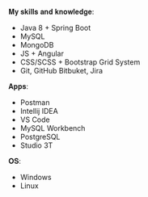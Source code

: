 𝐌𝐲 𝐬𝐤𝐢𝐥𝐥𝐬 𝐚𝐧𝐝 𝐤𝐧𝐨𝐰𝐥𝐞𝐝𝐠𝐞:
- Java 8 + Spring Boot
- MySQL
- MongoDB
- JS + Angular
- CSS/SCSS + Bootstrap Grid System
- Git, GitHub Bitbuket, Jira

𝐀𝐩𝐩𝐬:
- Postman
- Intellij IDEA
- VS Code
- MySQL Workbench
- PostgreSQL
- Studio 3T

𝐎𝐒:
- Windows
- Linux
